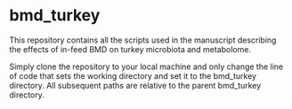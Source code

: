 # bmd_turkey

This repository contains all the scripts used in the manuscript describing the effects of in-feed BMD on turkey microbiota and metabolome. 

Simply clone the repository to your local machine and only change the line of code that sets the working directory and set it to the bmd_turkey directory. All subsequent paths are relative to the parent bmd_turkey directory.
